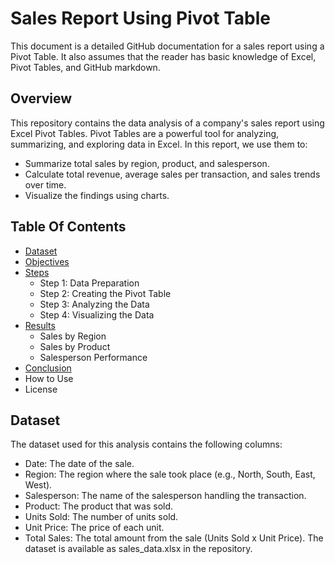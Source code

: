 # Sales Report Using Pivot Table
This document is a detailed GitHub documentation for a sales report using a Pivot Table. It also assumes that the reader has basic knowledge of Excel, Pivot Tables, and GitHub markdown.

## Overview
This repository contains the data analysis of a company's sales report using Excel Pivot Tables. Pivot Tables are a powerful tool for analyzing, summarizing, and exploring data in Excel. In this report, we use them to:
* Summarize total sales by region, product, and salesperson.
* Calculate total revenue, average sales per transaction, and sales trends over time.
* Visualize the findings using charts.

## Table Of Contents

* [Dataset](#dataset)
* [Objectives](#objectives)
* [Steps](#steps)
   * Step 1: Data Preparation
   * Step 2: Creating the Pivot Table
   * Step 3: Analyzing the Data
   * Step 4: Visualizing the Data
* [Results](#results)
   * Sales by Region
   * Sales by Product
   * Salesperson Performance
* [Conclusion](#conclusion)
* How to Use
* License

## Dataset
The dataset used for this analysis contains the following columns:

* Date: The date of the sale.
* Region: The region where the sale took place (e.g., North, South, East, West).
* Salesperson: The name of the salesperson handling the transaction.
* Product: The product that was sold.
* Units Sold: The number of units sold.
* Unit Price: The price of each unit.
* Total Sales: The total amount from the sale (Units Sold x Unit Price).
The dataset is available as sales_data.xlsx in the repository.
